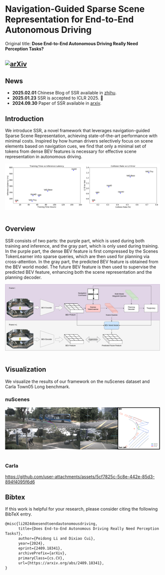 # Navigation-Guided Sparse Scene Representation for End-to-End Autonomous Driving
Original title: **Dose End-to-End Autonomous Driving Really Need Perception Tasks?**

## [![arXiv](https://img.shields.io/badge/arXiv-Paper-<COLOR>.svg)](https://arxiv.org/abs/2409.18341)


## News

- **2025.02.01** Chinese Blog of SSR available in [zhihu](https://zhuanlan.zhihu.com/p/14173403896).
- **2025.01.23** SSR is accepted to ICLR 2025. 🎉
- **2024.09.30** Paper of SSR available in [arxiv](https://arxiv.org/abs/2409.18341).

## Introduction
We introduce SSR, a novel framework that leverages navigation-guided Sparse Scene
Representation, achieving state-of-the-art performance with minimal costs. Inspired by how human drivers selectively focus on scene elements based on navigation cues, we find that only a minimal set of tokens from dense BEV features is necessary for effective scene representation in autonomous driving. 
<div align="center">
  <img src="resources/coords.png" width="800"/>
</div><br/>

## Overview
SSR consists of two parts: the purple part, which is used during both training and inference, and the gray part, which is only used during training. In the purple part, the dense BEV feature is first compressed by the Scenes TokenLearner into sparse queries, which are then used for planning via cross-attention. In the gray part, the predicted BEV feature is obtained from the BEV world model. The future BEV feature is then used to supervise the predicted BEV feature, enhancing both the scene representation and the planning decoder.
<div align="center">
  <img src="resources/SSR.png" width="800"/>
</div><br/>

## Visualization
We visualize the results of our framework on the nuScenes dataset and Carla Town05 Long benchmark.

### nuScenes
<div align="center">
  <img src="resources/vis.png" width="800"/>
</div><br/>

### Carla
https://github.com/user-attachments/assets/5cf7825c-5c8e-442e-85d3-894f4095f6d6

## Bibtex
If this work is helpful for your research, please consider citing the following BibTeX entry.

```
@misc{li2024doesendtoendautonomousdriving,
      title={Does End-to-End Autonomous Driving Really Need Perception Tasks?}, 
      author={Peidong Li and Dixiao Cui},
      year={2024},
      eprint={2409.18341},
      archivePrefix={arXiv},
      primaryClass={cs.CV},
      url={https://arxiv.org/abs/2409.18341}, 
}
```
